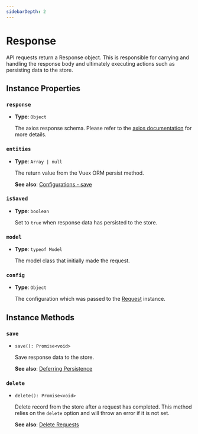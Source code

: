 ```yaml
---
sidebarDepth: 2
---
```


# Response

API requests return a Response object. This is responsible for carrying and handling the response body and ultimately executing actions such as persisting data to the store.

## Instance Properties

### `response`

- **Type**: `Object`

  The axios response schema. Please refer to the [axios documentation](https://github.com/axios/axios#response-schema) for more details.

### `entities`

- **Type**: `Array | null`

  The return value from the Vuex ORM persist method.

  **See also**: [Configurations - save](../guide/configurations.md#save)

### `isSaved`

- **Type**: `boolean`

  Set to `true` when response data has persisted to the store.

### `model`

- **Type**: `typeof Model`

  The model class that initially made the request.

### `config`

- **Type**: `Object`

  The configuration which was passed to the [Request](request) instance.

## Instance Methods

### `save`

- `save(): Promise<void>`

  Save response data to the store.

  **See also**: [Deferring Persistence](../guide/usage.md#deferring-persistence)

### `delete`

- `delete(): Promise<void>`

  Delete record from the store after a request has completed. This method relies on the `delete` option and will throw an error if it is not set.

  **See also**: [Delete Requests](../guide/usage.md#delete-requests)
